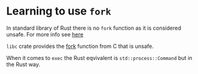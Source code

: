 Learning to use `fork`
======================

In standard library of Rust there is no `fork` function as it is considered
unsafe. For more info see
[here](https://internals.rust-lang.org/t/why-no-fork-in-std-process/13770)

`libc` crate provides the [fork](https://docs.rs/libc/latest/libc/fn.fork.html)
function from C that is unsafe.

When it comes to `exec` the Rust eqvivalent is `std::process::Command` but in
the Rust way.
